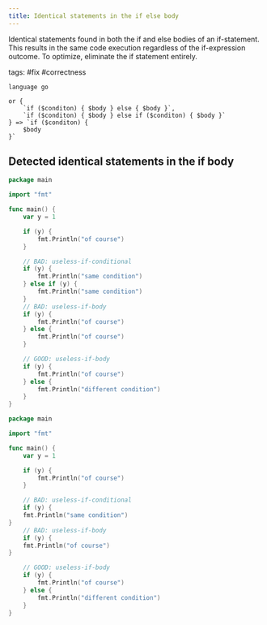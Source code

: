 ```yaml
---
title: Identical statements in the if else body
---
```


Identical statements found in both the if and else bodies of an if-statement. This results in the same code execution regardless of the if-expression outcome. To optimize, eliminate the if statement entirely.

tags: #fix #correctness

```grit
language go

or {
    `if ($conditon) { $body } else { $body }`,
    `if ($conditon) { $body } else if ($conditon) { $body }`
} => `if ($conditon) { 
    $body 
}`
```

## Detected identical statements in the if body

```go
package main

import "fmt"

func main() {
	var y = 1

	if (y) {
		fmt.Println("of course")
	}

	// BAD: useless-if-conditional
	if (y) {
		fmt.Println("same condition")
	} else if (y) {
		fmt.Println("same condition")
	}
	// BAD: useless-if-body
	if (y) {
		fmt.Println("of course")
	} else {
		fmt.Println("of course")
	}

	// GOOD: useless-if-body
	if (y) {
		fmt.Println("of course")
	} else {
		fmt.Println("different condition")
	}
}
```

```go
package main

import "fmt"

func main() {
	var y = 1

	if (y) {
		fmt.Println("of course")
	}

	// BAD: useless-if-conditional
	if (y) { 
    fmt.Println("same condition") 
}
	// BAD: useless-if-body
	if (y) { 
    fmt.Println("of course") 
}

	// GOOD: useless-if-body
	if (y) {
		fmt.Println("of course")
	} else {
		fmt.Println("different condition")
	}
}
```
